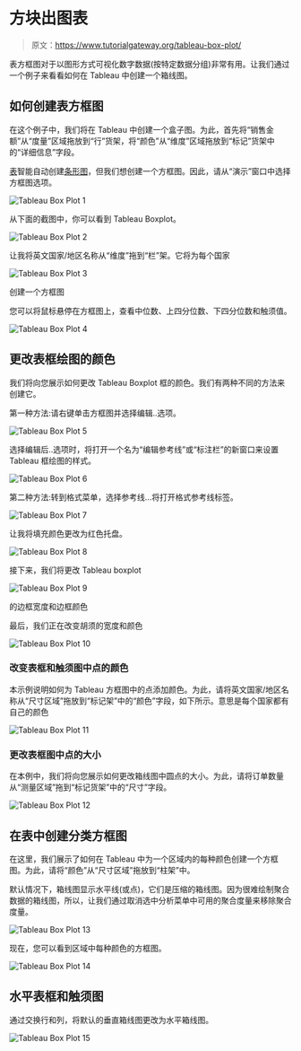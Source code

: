 # 方块出图表

> 原文：<https://www.tutorialgateway.org/tableau-box-plot/>

表方框图对于以图形方式可视化数字数据(按特定数据分组)非常有用。让我们通过一个例子来看看如何在 Tableau 中创建一个箱线图。

## 如何创建表方框图

在这个例子中，我们将在 Tableau 中创建一个盒子图。为此，首先将“销售金额”从“度量”区域拖放到“行”货架，将“颜色”从“维度”区域拖放到“标记”货架中的“详细信息”字段。

[表](https://www.tutorialgateway.org/tableau/)智能自动创建[条形图](https://www.tutorialgateway.org/bar-chart-in-tableau/)，但我们想创建一个方框图。因此，请从“演示”窗口中选择方框图选项。

![Tableau Box Plot 1](img/7061540b588fcef74958f3ae005a78ba.png)

从下面的截图中，你可以看到 Tableau Boxplot。

![Tableau Box Plot 2](img/ea8852dc7f650d85bbda0134ff5fb606.png)

让我将英文国家/地区名称从“维度”拖到“栏”架。它将为每个国家

![Tableau Box Plot 3](img/7354d5de0dd068da0a9b038763ec07ce.png)

创建一个方框图

您可以将鼠标悬停在方框图上，查看中位数、上四分位数、下四分位数和触须值。

![Tableau Box Plot 4](img/dc193009857c1622c543ca4aa7011bc4.png)

## 更改表框绘图的颜色

我们将向您展示如何更改 Tableau Boxplot 框的颜色。我们有两种不同的方法来创建它。

第一种方法:请右键单击方框图并选择编辑..选项。

![Tableau Box Plot 5](img/b5d26aa54c85f4184ed5f52100bf5a4f.png)

选择编辑后..选项时，将打开一个名为“编辑参考线”或“标注栏”的新窗口来设置 Tableau 框绘图的样式。

![Tableau Box Plot 6](img/94797ceb79d9750eca14bd34e9a4ac84.png)

第二种方法:转到格式菜单，选择参考线…将打开格式参考线标签。

![Tableau Box Plot 7](img/d82d91b56a8109923439aa64b81c67f7.png)

让我将填充颜色更改为红色托盘。

![Tableau Box Plot 8](img/f0c7c099475ac2976da627b8f69d016f.png)

接下来，我们将更改 Tableau boxplot

![Tableau Box Plot 9](img/24f18bcccfe32e7aedba8c3dcc21c5de.png)

的边框宽度和边框颜色

最后，我们正在改变胡须的宽度和颜色

![Tableau Box Plot 10](img/1ad800a634ecab098a00e3eaca2d8e4e.png)

### 改变表框和触须图中点的颜色

本示例说明如何为 Tableau 方框图中的点添加颜色。为此，请将英文国家/地区名称从“尺寸区域”拖放到“标记架”中的“颜色”字段，如下所示。意思是每个国家都有自己的颜色

![Tableau Box Plot 11](img/ac5910a1f8fa6df830715aa0092625a4.png)

### 更改表框图中点的大小

在本例中，我们将向您展示如何更改箱线图中圆点的大小。为此，请将订单数量从“测量区域”拖到“标记货架”中的“尺寸”字段。

![Tableau Box Plot 12](img/037d1b4bdb9d3397a3f00dc68b27ae36.png)

## 在表中创建分类方框图

在这里，我们展示了如何在 Tableau 中为一个区域内的每种颜色创建一个方框图。为此，请将“颜色”从“尺寸区域”拖放到“柱架”中。

默认情况下，箱线图显示水平线(或点)，它们是压缩的箱线图。因为很难绘制聚合数据的箱线图，所以，让我们通过取消选中分析菜单中可用的聚合度量来移除聚合度量。

![Tableau Box Plot 13](img/5111f43570f11b8176aaf388fb97f5e3.png)

现在，您可以看到区域中每种颜色的方框图。

![Tableau Box Plot 14](img/fdd793aed670f7b06a63cda4a1c8eba0.png)

## 水平表框和触须图

通过交换行和列，将默认的垂直箱线图更改为水平箱线图。

![Tableau Box Plot 15](img/4d9067d5aaddc06385dfa780510e9013.png)